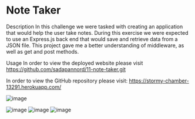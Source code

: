 # Note Taker

Description
In this challenge we were tasked with creating an application that would help the user take notes. During this exercise we were expected to use an Express.js back end that would save and retrieve data from a JSON file. 
This project gave me a better understanding of middleware, as well as get and post methods.    

Usage
In order to view the deployed website please visit https://github.com/sadapannord/11-note-taker.git

In order to view the GitHub repository please visit: https://stormy-chamber-13291.herokuapp.com/

![image](https://user-images.githubusercontent.com/114836837/213942359-59f43fc1-a18f-4939-8196-1858d3ad147b.png)

![image](https://user-images.githubusercontent.com/114836837/213942378-70c22a70-6f1b-458f-a59e-2892dd44c847.png)
![image](https://user-images.githubusercontent.com/114836837/213942399-cfb0fbfb-fd74-49bd-9309-763798f8f21f.png)
![image](https://user-images.githubusercontent.com/114836837/213942406-dae6b30f-a2d7-4a2f-b42b-3608dc41ecc7.png)